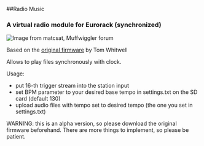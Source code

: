 ##Radio Music

### A virtual radio module for Eurorack (synchronized)
![Image from matcsat, Muffwiggler forum](https://raw.githubusercontent.com/TomWhitwell/RadioMusic/master/Collateral/BuildImages/rmpic.jpg)

Based on the [original firmware](https://gitter.im/TomWhitwell/RadioMusic) by Tom Whitwell

Allows to play files synchronously with clock.

Usage:
- put 16-th trigger stream into the station input
- set BPM parameter to your desired base tempo in settings.txt on the SD card (default 130)
- upload audio files with tempo set to desired tempo (the one you set in settings.txt)

WARNING: this is an alpha version, so please download the original firmware beforehand. There are more things to implement, so please be patient.
